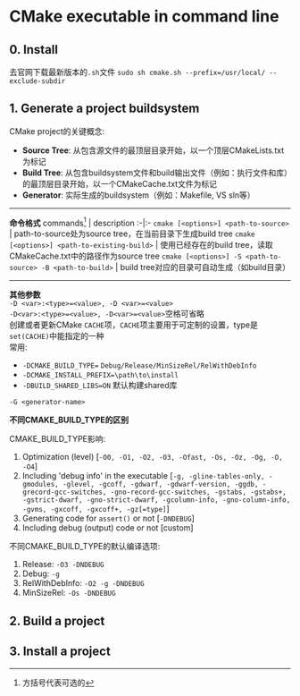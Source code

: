 # CMake executable in command line

## 0. Install
去官网下载最新版本的`.sh`文件
`sudo sh cmake.sh --prefix=/usr/local/ --exclude-subdir`

## 1. Generate a project buildsystem

CMake project的关键概念:  
* __Source Tree__: 从包含源文件的最顶层目录开始，以一个顶层CMakeLists.txt为标记
* __Build Tree__: 从包含buildsystem文件和build输出文件（例如：执行文件和库）的最顶层目录开始，以一个CMakeCache.txt文件为标记
* __Generator__: 实际生成的buildsystem（例如：Makefile, VS sln等） 

----------

**命令格式**
commands[^1] | description
:-|:-
`cmake [<options>] <path-to-source>` | path-to-source处为source tree，在当前目录下生成build tree
`cmake [<options>] <path-to-existing-build>` | 使用已经存在的build tree，读取CMakeCache.txt中的路径作为source tree
`cmake [<options>] -S <path-to-source> -B <path-to-build>` | build tree对应的目录可自动生成（如build目录）

[^1]: 方括号代表可选的

----------

**其他参数**  
`-D <var>:<type>=<value>, -D <var>=<value>`  
`-D<var>:<type>=<value>, -D<var>=<value>`空格可省略  
创建或者更新CMake `CACHE`项，`CACHE`项主要用于可定制的设置，type是`set(CACHE)`中能指定的一种  
常用:
* `-DCMAKE_BUILD_TYPE=` `Debug/Release/MinSizeRel/RelWithDebInfo`
* `-DCMAKE_INSTALL_PREFIX=\path\to\install`
* `-DBUILD_SHARED_LIBS=ON` 默认构建shared库

`-G <generator-name>`

**不同CMAKE_BUILD_TYPE的区别**  

CMAKE_BUILD_TYPE影响:
1. Optimization (level) [`-O0, -O1, -O2, -O3, -Ofast, -Os, -Oz, -Og, -O, -O4`]
2. Including 'debug info' in the executable [`-g, -gline-tables-only, -gmodules, -glevel, -gcoff, -gdwarf, -gdwarf-version, -ggdb, -grecord-gcc-switches, -gno-record-gcc-switches, -gstabs, -gstabs+, -gstrict-dwarf, -gno-strict-dwarf, -gcolumn-info, -gno-column-info, -gvms, -gxcoff, -gxcoff+, -gz[=type]`]
3. Generating code for `assert()` or not [`-DNDEBUG`]
4. Including debug (output) code or not [custom]

不同CMAKE_BUILD_TYPE的默认编译选项:
1. Release: `-O3 -DNDEBUG`
2. Debug: `-g`
3. RelWithDebInfo: `-O2 -g -DNDEBUG`
4. MinSizeRel: `-Os -DNDEBUG`

## 2. Build a project
## 3. Install a project
